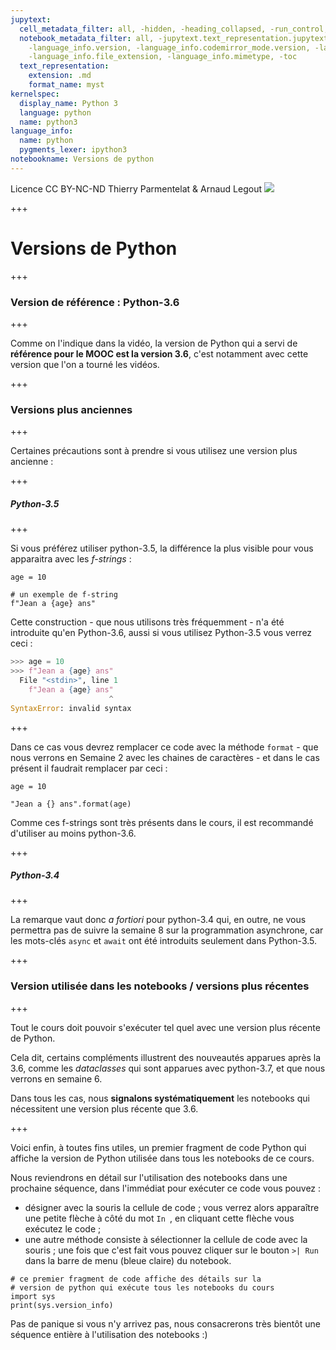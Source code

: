 ```yaml
---
jupytext:
  cell_metadata_filter: all, -hidden, -heading_collapsed, -run_control, -trusted
  notebook_metadata_filter: all, -jupytext.text_representation.jupytext_version, -jupytext.text_representation.format_version,
    -language_info.version, -language_info.codemirror_mode.version, -language_info.codemirror_mode,
    -language_info.file_extension, -language_info.mimetype, -toc
  text_representation:
    extension: .md
    format_name: myst
kernelspec:
  display_name: Python 3
  language: python
  name: python3
language_info:
  name: python
  pygments_lexer: ipython3
notebookname: Versions de python
---
```


<div class="licence">
<span>Licence CC BY-NC-ND</span>
<span>Thierry Parmentelat &amp; Arnaud Legout</span>
<span><img src="media/both-logos-small-alpha.png" /></span>
</div>

+++

# Versions de Python

+++

### Version de référence : Python-3.6

+++

Comme on l'indique dans la vidéo, la version de Python qui a servi de **référence pour le MOOC est la version 3.6**, c'est notamment avec cette version que l'on a tourné les vidéos.

+++

### Versions plus anciennes

+++

Certaines précautions sont à prendre si vous utilisez une version plus ancienne :

+++

##### Python-3.5

+++

Si vous préférez utiliser python-3.5, la différence la plus visible pour vous apparaitra avec les *f-strings* :

```{code-cell} ipython3
age = 10

# un exemple de f-string
f"Jean a {age} ans"
```

Cette construction - que nous utilisons très fréquemment - n'a été introduite qu'en Python-3.6, aussi si vous utilisez Python-3.5 vous verrez ceci&nbsp;:
```python
>>> age = 10
>>> f"Jean a {age} ans"
  File "<stdin>", line 1
    f"Jean a {age} ans"
                      ^
SyntaxError: invalid syntax
```

+++

Dans ce cas vous devrez remplacer ce code avec la méthode `format` - que nous verrons en Semaine 2 avec les chaines de caractères - et dans le cas présent il faudrait remplacer par ceci&nbsp;:

```{code-cell} ipython3
age = 10

"Jean a {} ans".format(age)
```

Comme ces f-strings sont très présents dans le cours, il est recommandé d'utiliser au moins python-3.6.

+++

##### Python-3.4

+++

La remarque vaut donc *a fortiori* pour python-3.4 qui, en outre, ne vous permettra pas de suivre la semaine 8 sur la programmation asynchrone, car les mots-clés `async` et `await` ont été introduits seulement dans Python-3.5.

+++

### Version utilisée dans les notebooks / versions plus récentes

+++

Tout le cours doit pouvoir s'exécuter tel quel avec une version plus récente de Python.

Cela dit, certains compléments illustrent des nouveautés apparues après la 3.6, comme les *dataclasses* qui sont apparues avec python-3.7, et que nous verrons en semaine 6. 

Dans tous les cas, nous **signalons systématiquement** les notebooks qui nécessitent une version plus récente que 3.6.

+++

Voici enfin, à toutes fins utiles, un premier fragment de code Python qui affiche la version de Python utilisée dans tous les notebooks de ce cours.

Nous reviendrons en détail sur l'utilisation des notebooks dans une prochaine séquence, dans l'immédiat pour exécuter ce code vous pouvez :

* désigner avec la souris la cellule de code ; vous verrez alors apparaître une petite flèche à côté du mot `In `, en cliquant cette flèche vous exécutez le code ;
* une autre méthode consiste à sélectionner la cellule de code avec la souris ; une fois que c'est fait vous pouvez cliquer sur le bouton `>| Run` dans la barre de menu (bleue claire) du notebook.

```{code-cell} ipython3
# ce premier fragment de code affiche des détails sur la
# version de python qui exécute tous les notebooks du cours
import sys
print(sys.version_info)
```

Pas de panique si vous n'y arrivez pas, nous consacrerons très bientôt une séquence entière à l'utilisation des notebooks :)
